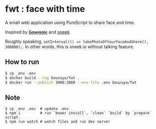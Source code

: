 # fwt : face with time

A small web application using PureScript to share face and time.

Inspired by ~~[Sqwiggle](https://sqwiggle.com/)~~ and [sneek](https://sneek.io/).

Roughly speaking, `setInterval(() => takePhotoOfYourFaceAndShare(), 300000);`. In other words, this is sneek.io without talking feature.

## How to run

```sh
$ cp _env .env
$ docker build --tag bouzuya/fwt .
$ docker run --publish 3000:3000 --env-file .env bouzuya/fwt
```

## Note

```
$ cp _env .env  # update .env
$ npm i         # run `bower install`, `clean` `build` by `prepare` script.
$ npm run watch # watch files and run dev server
```
